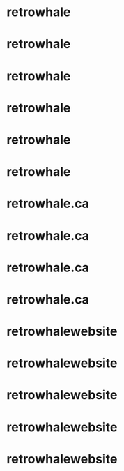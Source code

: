 # retrowhale
# retrowhale
# retrowhale
# retrowhale
# retrowhale
# retrowhale
# retrowhale.ca
# retrowhale.ca
# retrowhale.ca
# retrowhale.ca
# retrowhalewebsite
# retrowhalewebsite
# retrowhalewebsite
# retrowhalewebsite
# retrowhalewebsite
